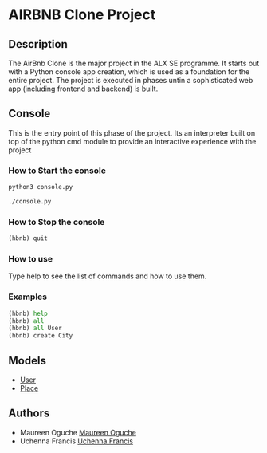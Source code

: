 # AIRBNB Clone Project 

## Description
The AirBnb Clone is the major project in the ALX SE programme. It starts out with a Python console app creation, which is used as a foundation for the entire project. The project is executed in phases untin a sophisticated web app (including frontend and backend) is built.

## Console
This is the entry point of this phase of the project. Its an interpreter built
on top of the python cmd module to provide an interactive experience with the
project

### How to Start the console

```python
python3 console.py
```
```bash
./console.py
```

### How to Stop the console
```python
(hbnb) quit
```

### How to use
Type help to see the list of commands and how to use them.

### Examples
```python
(hbnb) help
(hbnb) all
(hbnb) all User
(hbnb) create City
```

## Models
* [User](models/user.py)
* [Place](models/place.py)


## Authors
* Maureen Oguche [Maureen Oguche](https://github.com/MaureenMOguche)
* Uchenna Francis [Uchenna Francis](https://github.com/ozoano)